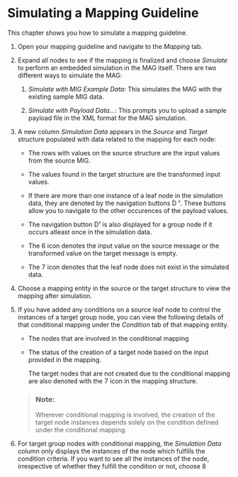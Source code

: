 <!-- loiob18178b02cca4c129d8706192a3f5b62 -->

<link rel="stylesheet" type="text/css" href="../css/sap-icons.css"/>

# Simulating a Mapping Guideline

This chapter shows you how to simulate a mapping guideline.

1.  Open your mapping guideline and navigate to the *Mapping* tab.

2.  Expand all nodes to see if the mapping is finalized and choose *Simulate* to perform an embedded simulation in the MAG itself. There are two different ways to simulate the MAG:
    1.  *Simulate with MIG Example Data*: This simulates the MAG with the existing sample MIG data.

    2.  *Simulate with Payload Data...*: This prompts you to upload a sample payload file in the XML format for the MAG simulation.

3.  A new column *Simulation Data* appears in the *Source* and *Target* structure populated with data related to the mapping for each node:
    -   The rows with values on the source structure are the input values from the source MIG.
    -   The values found in the target structure are the transformed input values.
    -   If there are more than one instance of a leaf node in the simulation data, they are denoted by the navigation buttons <span class="SAP-icons-V5"></span> <span class="SAP-icons-V5"></span>. These buttons allow you to navigate to the other occurences of the payload values.
    -   The navigation button <span class="SAP-icons-V5"></span><span class="SAP-icons-V5"></span> is also displayed for a group node if it occurs atleast once in the simulation data.
    -   The <span class="BusinessSuiteInAppSymbols-V2"></span> icon denotes the input value on the source message or the transformed value on the target message is empty.

    -   The <span class="BusinessSuiteInAppSymbols-V2"></span> icon denotes that the leaf node does not exist in the simulated data.

4.  Choose a mapping entity in the source or the target structure to view the mapping after simulation.
5.  If you have added any conditions on a source leaf node to control the instances of a target group node, you can view the following details of that conditional mapping under the *Condition* tab of that mapping entity.

    -   The nodes that are involved in the conditional mapping

    -   The status of the creation of a target node based on the input provided in the mapping.

        The target nodes that are not created due to the conditional mapping are also denoted with the <span class="BusinessSuiteInAppSymbols-V2"></span> icon in the mapping structure.


    > ### Note:  
    > Wherever conditional mapping is involved, the creation of the target node instances depends solely on the condition defined under the conditional mapping.

6.  For target group nodes with conditional mapping, the *Simulation Data* column only displays the instances of the node which fulfills the condition criteria. If you want to see all the instances of the node, irrespective of whether they fulfill the condition or not, choose <span class="BusinessSuiteInAppSymbols-V2"></span>


